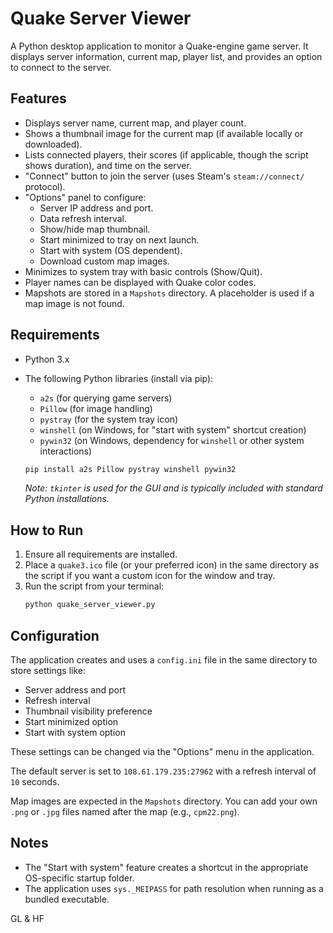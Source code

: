 # Quake Server Viewer

A Python desktop application to monitor a Quake-engine game server. It displays server information, current map, player list, and provides an option to connect to the server.

## Features

* Displays server name, current map, and player count.
* Shows a thumbnail image for the current map (if available locally or downloaded).
* Lists connected players, their scores (if applicable, though the script shows duration), and time on the server.
* "Connect" button to join the server (uses Steam's `steam://connect/` protocol).
* "Options" panel to configure:
    * Server IP address and port.
    * Data refresh interval.
    * Show/hide map thumbnail.
    * Start minimized to tray on next launch.
    * Start with system (OS dependent).
    * Download custom map images.
* Minimizes to system tray with basic controls (Show/Quit).
* Player names can be displayed with Quake color codes.
* Mapshots are stored in a `Mapshots` directory. A placeholder is used if a map image is not found.

## Requirements

* Python 3.x
* The following Python libraries (install via pip):
    * `a2s` (for querying game servers)
    * `Pillow` (for image handling)
    * `pystray` (for the system tray icon)
    * `winshell` (on Windows, for "start with system" shortcut creation)
    * `pywin32` (on Windows, dependency for `winshell` or other system interactions)

    ```bash
    pip install a2s Pillow pystray winshell pywin32
    ```
    *Note: `tkinter` is used for the GUI and is typically included with standard Python installations.*

## How to Run

1.  Ensure all requirements are installed.
2.  Place a `quake3.ico` file (or your preferred icon) in the same directory as the script if you want a custom icon for the window and tray.
3.  Run the script from your terminal:
    ```bash
    python quake_server_viewer.py
    ```

## Configuration

The application creates and uses a `config.ini` file in the same directory to store settings like:
* Server address and port
* Refresh interval
* Thumbnail visibility preference
* Start minimized option
* Start with system option

These settings can be changed via the "Options" menu in the application.

The default server is set to `108.61.179.235:27962` with a refresh interval of `10` seconds.

Map images are expected in the `Mapshots` directory. You can add your own `.png` or `.jpg` files named after the map (e.g., `cpm22.png`).

## Notes

* The "Start with system" feature creates a shortcut in the appropriate OS-specific startup folder.
* The application uses `sys._MEIPASS` for path resolution when running as a bundled executable.

GL & HF
